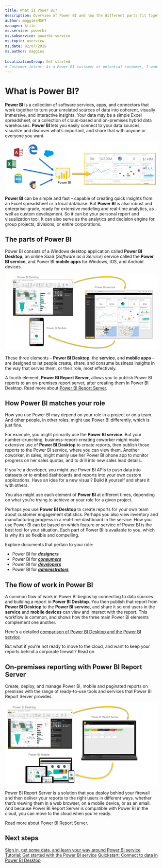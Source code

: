 ```yaml
---
title: What is Power BI?
description: Overview of Power BI and how the different parts fit together - Power BI Desktop, Power BI service, Power BI mobile, Report Server, Power BI embedded.
author: maggiesMSFT
manager: kfile
ms.service: powerbi
ms.subservice: powerbi-service
ms.topic: overview
ms.date: 02/07/2019
ms.author: maggies

LocalizationGroup: Get started
# Customer intent: As a Power BI customer or potential customer, I want to get an overview of Power BI so I can understand how the different parts fit together, so that I know which part to use to accomplish my tasks/goals.
---
```


# What is Power BI?
**Power BI** is a collection of software services, apps, and connectors that work together to turn your unrelated sources of data into coherent, visually immersive, and interactive insights. Your data may be a simple Excel spreadsheet, or a collection of cloud-based and on-premises hybrid data warehouses. **Power BI** lets you easily connect to your data sources, visualize and discover what’s important, and share that with anyone or everyone you want.

![diagram showing input sources for Power BI](media/power-bi-overview/power-bi-input-new.png)

**Power BI** can be simple and fast – capable of creating quick insights from an Excel spreadsheet or a local database. But **Power BI** is also robust and enterprise-grade, ready for extensive modeling and real-time analytics, as well as custom development. So it can be your personal report and visualization tool. It can also serve as the analytics and decision engine for group projects, divisions, or entire corporations.

## The parts of Power BI
Power BI consists of a Windows desktop application called **Power BI Desktop**, an online SaaS (*Software as a Service*) service called the **Power BI service**, and Power BI **mobile apps** for Windows, iOS, and Android devices.

![Power BI Desktop, service, mobile](media/power-bi-overview/power-bi-blocks.png)

These three elements – **Power BI Desktop**, the **service**, and **mobile apps** – are designed to let people create, share, and consume business insights in the way that serves them, or their role, most effectively.

A fourth element, **Power BI Report Server**, allows you to publish Power BI reports to an on-premises report server, after creating them in Power BI Desktop. Read more about [Power BI Report Server](#on-premises-reporting-with-power-bi-report-server).

## How Power BI matches your role
How you use Power BI may depend on your role in a project or on a team. And other people, in other roles, might use Power BI differently, which is just fine.

For example, you might primarily use the **Power BI service**. But your number-crunching, business-report-creating coworker might make extensive use of **Power BI Desktop** to create reports, then publish those reports to the Power BI service, where you can view them. Another coworker, in sales, might mainly use her Power BI phone app to monitor progress on her sales quotas, and to drill into new sales lead details.

If you're a developer, you might use Power BI APIs to push data into datasets or to embed dashboards and reports into your own custom applications. Have an idea for a new visual? Build it yourself and share it with others.  

You also might use each element of **Power BI** at different times, depending on what you’re trying to achieve or your role for a given project.

Perhaps you use **Power BI Desktop** to create reports for your own team about customer engagement statistics. Perhaps you also view inventory and manufacturing progress in a real-time dashboard in the service. How you use Power BI can be based on which feature or service of Power BI is the best tool for your situation. Each part of Power BI is available to you, which is why it’s so flexible and compelling.

Explore documents that pertain to your role:
- Power BI for [***designers***](desktop-what-is-desktop.md)
- Power BI for [***consumers***](consumer/end-user-consumer.md)
- Power BI for [***developers***](developer/what-can-you-do.md)
- Power BI for [***administrators***](service-admin-administering-power-bi-in-your-organization.md)

## The flow of work in Power BI
A common flow of work in Power BI begins by connecting to data sources and building a report in **Power BI Desktop**. You then publish that report from **Power BI Desktop** to the **Power BI service**, and share it so end users in the **service** and **mobile devices** can view and interact with the report.
This workflow is common, and shows how the three main Power BI elements complement one another.

Here's a detailed [comparison of Power BI Desktop and the Power BI service](service-service-vs-desktop.md).

But what if you're not ready to move to the cloud, and want to keep your reports behind a corporate firewall?  Read on.

## On-premises reporting with Power BI Report Server
Create, deploy, and manage Power BI, mobile and paginated reports on premises with the range of ready-to-use tools and services that Power BI Report Server provides.

![diagram for on-premises](media/power-bi-overview/power-bi-report-server2.png)

Power BI Report Server is a solution that you deploy behind your firewall and then deliver your reports to the right users in different ways, whether that’s viewing them in a web browser, on a mobile device, or as an email. And because Power BI Report Server is compatible with Power BI in the cloud, you can move to the cloud when you're ready. 

Read more about [Power BI Report Server](report-server/get-started.md).

## Next steps
[Sign in, get some data, and learn your way around Power BI service](service-the-new-power-bi-experience.md)   
[Tutorial: Get started with the Power BI service](service-get-started.md)
[Quickstart: Connect to data in Power BI Desktop](desktop-quickstart-connect-to-data.md)